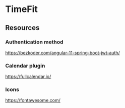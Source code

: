 # TimeFit

## Resources

### Authentication method
    
https://bezkoder.com/angular-11-spring-boot-jwt-auth/

### Calendar plugin

https://fullcalendar.io/

### Icons

https://fontawesome.com/

